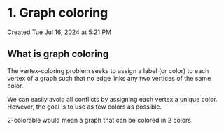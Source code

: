 # 1. Graph coloring
Created Tue Jul 16, 2024 at 5:21 PM

## What is graph coloring
The vertex-coloring problem seeks to assign a label (or color) to each vertex of a graph such that no edge links any two vertices of the same color.

We can easily avoid all conflicts by assigning each vertex a unique color. However, the goal is to use as few colors as possible.

2-colorable would mean a graph that can be colored in 2 colors.